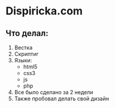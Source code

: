 # Dispiricka.com
## Что делал:
1. Вестка
2. Скриптиг
3. Языки:
    - html5
    - css3
    - js
    - php
4. Все было сделано за 2 недели
5. Также пробовал делать свой дизайн
